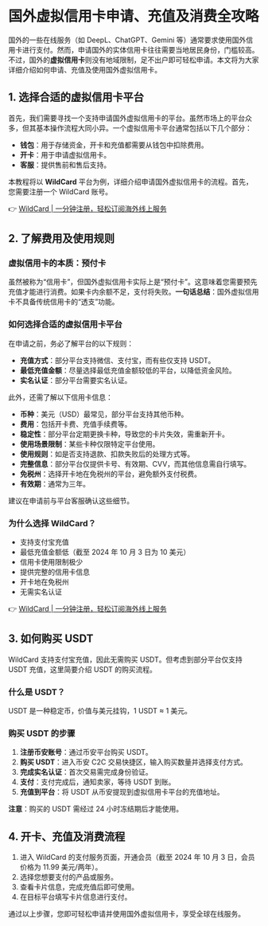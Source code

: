 # 国外虚拟信用卡申请、充值及消费全攻略

国外的一些在线服务（如 DeepL、ChatGPT、Gemini 等）通常要求使用国外信用卡进行支付。然而，申请国外的实体信用卡往往需要当地居民身份，门槛较高。不过，国外的**虚拟信用卡**则没有地域限制，足不出户即可轻松申请。本文将为大家详细介绍如何申请、充值及使用国外虚拟信用卡。

## 1. 选择合适的虚拟信用卡平台

首先，我们需要寻找一个支持申请国外虚拟信用卡的平台。虽然市场上的平台众多，但其基本操作流程大同小异。一个虚拟信用卡平台通常包括以下几个部分：

- **钱包**：用于存储资金，开卡和充值都需要从钱包中扣除费用。
- **开卡**：用于申请虚拟信用卡。
- **客服**：提供售前和售后支持。

本教程将以 **WildCard** 平台为例，详细介绍申请国外虚拟信用卡的流程。首先，您需要注册一个 WildCard 账号。

👉 [WildCard | 一分钟注册，轻松订阅海外线上服务](https://bbtdd.com/WildCard)

## 2. 了解费用及使用规则

### 虚拟信用卡的本质：预付卡

虽然被称为“信用卡”，但国外虚拟信用卡实际上是“预付卡”。这意味着您需要预先充值才能进行消费。如果卡内余额不足，支付将失败。**一句话总结**：国外虚拟信用卡不具备传统信用卡的“透支”功能。

### 如何选择合适的虚拟信用卡平台

在申请之前，务必了解平台的以下规则：

- **充值方式**：部分平台支持微信、支付宝，而有些仅支持 USDT。
- **最低充值金额**：尽量选择最低充值金额较低的平台，以降低资金风险。
- **实名认证**：部分平台需要实名认证。

此外，还需了解以下信用卡信息：

- **币种**：美元（USD）最常见，部分平台支持其他币种。
- **费用**：包括开卡费、充值手续费等。
- **稳定性**：部分平台定期更换卡种，导致您的卡片失效，需重新开卡。
- **使用场景限制**：某些卡种仅限特定平台使用。
- **使用规则**：如是否支持退款、扣款失败后的处理方式等。
- **完整信息**：部分平台仅提供卡号、有效期、CVV，而其他信息需自行填写。
- **免税州**：选择开卡地在免税州的平台，避免额外支付税费。
- **有效期**：通常为三年。

建议在申请前与平台客服确认这些细节。

### 为什么选择 WildCard？

- 支持支付宝充值
- 最低充值金额低（截至 2024 年 10 月 3 日为 10 美元）
- 信用卡使用限制极少
- 提供完整的信用卡信息
- 开卡地在免税州
- 无需实名认证

👉 [WildCard | 一分钟注册，轻松订阅海外线上服务](https://bbtdd.com/WildCard)

## 3. 如何购买 USDT

WildCard 支持支付宝充值，因此无需购买 USDT。但考虑到部分平台仅支持 USDT 充值，这里简要介绍 USDT 的购买流程。

### 什么是 USDT？

USDT 是一种稳定币，价值与美元挂钩，1 USDT ≈ 1 美元。

### 购买 USDT 的步骤

1. **注册币安账号**：通过币安平台购买 USDT。
2. **购买 USDT**：进入币安 C2C 交易快捷区，输入购买数量并选择支付方式。
3. **完成实名认证**：首次交易需完成身份验证。
4. **支付**：支付完成后，通知卖家，等待 USDT 到账。
5. **充值到平台**：将 USDT 从币安提现到虚拟信用卡平台的充值地址。

**注意**：购买的 USDT 需经过 24 小时冻结期后才能使用。

## 4. 开卡、充值及消费流程

1. 进入 WildCard 的支付服务页面，开通会员（截至 2024 年 10 月 3 日，会员价格为 11.99 美元/两年）。
2. 选择您想要支付的产品或服务。
3. 查看卡片信息，完成充值后即可使用。
4. 在目标平台填写卡片信息进行支付。

通过以上步骤，您即可轻松申请并使用国外虚拟信用卡，享受全球在线服务。